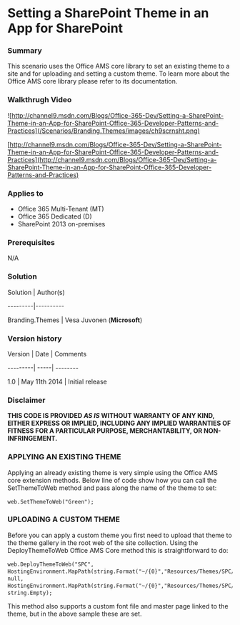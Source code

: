 # Setting a SharePoint Theme in an App for SharePoint #

### Summary ###
This scenario uses the Office AMS core library to set an existing theme to a site and for uploading and setting a custom theme. To learn more about the Office AMS core library please refer to its documentation.

### Walkthrugh Video ###

![http://channel9.msdn.com/Blogs/Office-365-Dev/Setting-a-SharePoint-Theme-in-an-App-for-SharePoint-Office-365-Developer-Patterns-and-Practices](/Scenarios/Branding.Themes/images/ch9scrnsht.png)

[http://channel9.msdn.com/Blogs/Office-365-Dev/Setting-a-SharePoint-Theme-in-an-App-for-SharePoint-Office-365-Developer-Patterns-and-Practices](http://channel9.msdn.com/Blogs/Office-365-Dev/Setting-a-SharePoint-Theme-in-an-App-for-SharePoint-Office-365-Developer-Patterns-and-Practices)

### Applies to ###
- Office 365 Multi-Tenant (MT)
- Office 365 Dedicated (D)
- SharePoint 2013 on-premises


### Prerequisites ###
N/A

### Solution ###
Solution | Author(s)

---------|----------

Branding.Themes | Vesa Juvonen (**Microsoft**)

### Version history ###

Version  | Date | Comments

---------| -----| --------

1.0  | May 11th 2014 | Initial release

### Disclaimer ###
**THIS CODE IS PROVIDED *AS IS* WITHOUT WARRANTY OF ANY KIND, EITHER EXPRESS OR IMPLIED, INCLUDING ANY IMPLIED WARRANTIES OF FITNESS FOR A PARTICULAR PURPOSE, MERCHANTABILITY, OR NON-INFRINGEMENT.**


### APPLYING AN EXISTING THEME ###

Applying an already existing theme is very simple using the Office AMS core extension methods. Below line of code show how you can call the SetThemeToWeb method and pass along the name of the theme to set:

    web.SetThemeToWeb("Green");

### UPLOADING A CUSTOM THEME ###
Before you can apply a custom theme you first need to upload that theme to the theme gallery in the root web of the site collection. Using the DeployThemeToWeb Office AMS Core method this is straightforward to do:

    web.DeployThemeToWeb("SPC",
    HostingEnvironment.MapPath(string.Format("~/{0}","Resources/Themes/SPC/SPCTheme.spcolor")),
    null,
    HostingEnvironment.MapPath(string.Format("~/{0}","Resources/Themes/SPC/SPCbg.png")),
    string.Empty);

This method also supports a custom font file and master page linked to the theme, but in the above sample these are set.
